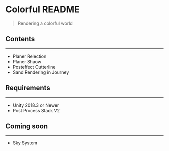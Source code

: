# Colorful README
> Rendering a colorful world

## Contents

--------

- Planer Relection
- Planer Shaow
- Posteffect Outterline
- Sand Rendering in Journey

## Requirements

--------

- Unity 2018.3 or Newer
- Post Process Stack V2

## Coming soon

--------

- Sky System
